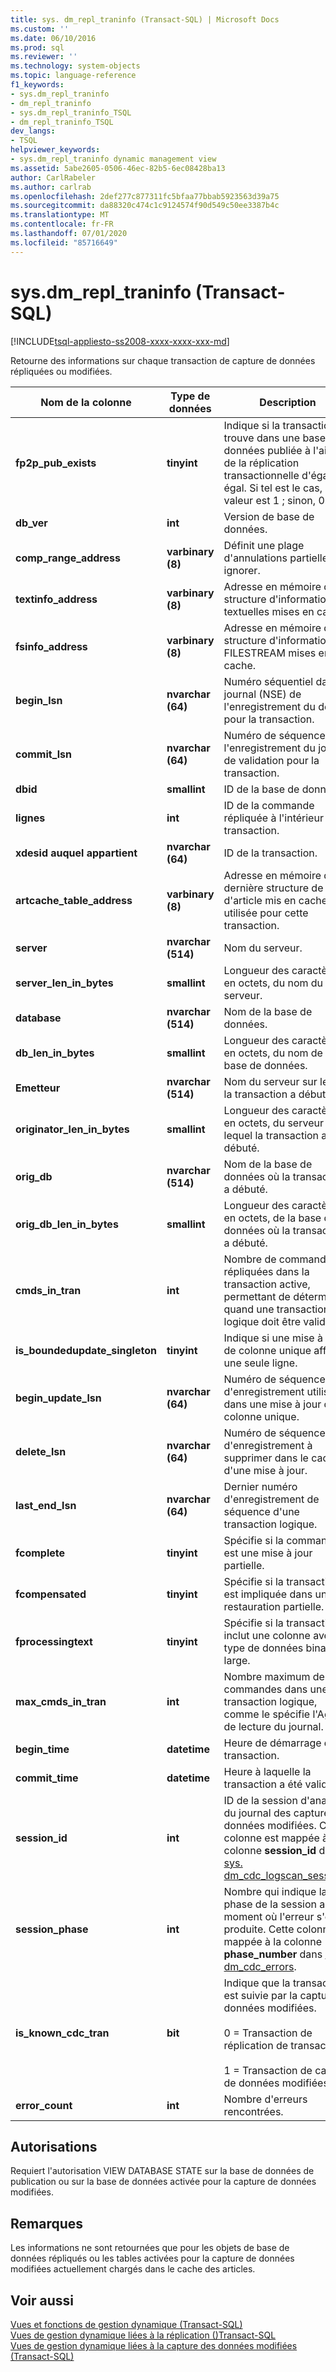 ```yaml
---
title: sys. dm_repl_traninfo (Transact-SQL) | Microsoft Docs
ms.custom: ''
ms.date: 06/10/2016
ms.prod: sql
ms.reviewer: ''
ms.technology: system-objects
ms.topic: language-reference
f1_keywords:
- sys.dm_repl_traninfo
- dm_repl_traninfo
- sys.dm_repl_traninfo_TSQL
- dm_repl_traninfo_TSQL
dev_langs:
- TSQL
helpviewer_keywords:
- sys.dm_repl_traninfo dynamic management view
ms.assetid: 5abe2605-0506-46ec-82b5-6ec08428ba13
author: CarlRabeler
ms.author: carlrab
ms.openlocfilehash: 2def277c877311fc5bfaa77bbab5923563d39a75
ms.sourcegitcommit: da88320c474c1c9124574f90d549c50ee3387b4c
ms.translationtype: MT
ms.contentlocale: fr-FR
ms.lasthandoff: 07/01/2020
ms.locfileid: "85716649"
---
```

# <a name="sysdm_repl_traninfo-transact-sql"></a>sys.dm_repl_traninfo (Transact-SQL)
[!INCLUDE[tsql-appliesto-ss2008-xxxx-xxxx-xxx-md](../../includes/applies-to-version/sqlserver.md)]

  Retourne des informations sur chaque transaction de capture de données répliquées ou modifiées.  

|Nom de la colonne|Type de données|Description|  
|-----------------|---------------|-----------------|  
|**fp2p_pub_exists**|**tinyint**|Indique si la transaction se trouve dans une base de données publiée à l'aide de la réplication transactionnelle d'égal à égal. Si tel est le cas, la valeur est 1 ; sinon, 0.|  
|**db_ver**|**int**|Version de base de données.|  
|**comp_range_address**|**varbinary (8)**|Définit une plage d'annulations partielles à ignorer.|  
|**textinfo_address**|**varbinary (8)**|Adresse en mémoire de la structure d'informations textuelles mises en cache.|  
|**fsinfo_address**|**varbinary (8)**|Adresse en mémoire de la structure d'informations FILESTREAM mises en cache.|  
|**begin_lsn**|**nvarchar (64)**|Numéro séquentiel dans le journal (NSE) de l'enregistrement du début pour la transaction.|  
|**commit_lsn**|**nvarchar (64)**|Numéro de séquence de l'enregistrement du journal de validation pour la transaction.|  
|**dbid**|**smallint**|ID de la base de données.|  
|**lignes**|**int**|ID de la commande répliquée à l'intérieur de la transaction.|  
|**xdesid auquel appartient**|**nvarchar (64)**|ID de la transaction.|  
|**artcache_table_address**|**varbinary (8)**|Adresse en mémoire de la dernière structure de table d'article mis en cache utilisée pour cette transaction.|  
|**server**|**nvarchar (514)**|Nom du serveur.|  
|**server_len_in_bytes**|**smallint**|Longueur des caractères, en octets, du nom du serveur.|  
|**database**|**nvarchar (514)**|Nom de la base de données.|  
|**db_len_in_bytes**|**smallint**|Longueur des caractères, en octets, du nom de la base de données.|  
|**Emetteur**|**nvarchar (514)**|Nom du serveur sur lequel la transaction a débuté.|  
|**originator_len_in_bytes**|**smallint**|Longueur des caractères, en octets, du serveur sur lequel la transaction a débuté.|  
|**orig_db**|**nvarchar (514)**|Nom de la base de données où la transaction a débuté.|  
|**orig_db_len_in_bytes**|**smallint**|Longueur des caractères, en octets, de la base de données où la transaction a débuté.|  
|**cmds_in_tran**|**int**|Nombre de commandes répliquées dans la transaction active, permettant de déterminer quand une transaction logique doit être validée.|  
|**is_boundedupdate_singleton**|**tinyint**|Indique si une mise à jour de colonne unique affecte une seule ligne.|  
|**begin_update_lsn**|**nvarchar (64)**|Numéro de séquence d'enregistrement utilisé dans une mise à jour de colonne unique.|  
|**delete_lsn**|**nvarchar (64)**|Numéro de séquence d'enregistrement à supprimer dans le cadre d'une mise à jour.|  
|**last_end_lsn**|**nvarchar (64)**|Dernier numéro d'enregistrement de séquence d'une transaction logique.|  
|**fcomplete**|**tinyint**|Spécifie si la commande est une mise à jour partielle.|  
|**fcompensated**|**tinyint**|Spécifie si la transaction est impliquée dans une restauration partielle.|  
|**fprocessingtext**|**tinyint**|Spécifie si la transaction inclut une colonne avec un type de données binary large.|  
|**max_cmds_in_tran**|**int**|Nombre maximum de commandes dans une transaction logique, comme le spécifie l'Agent de lecture du journal.|  
|**begin_time**|**datetime**|Heure de démarrage de la transaction.|  
|**commit_time**|**datetime**|Heure à laquelle la transaction a été validée.|  
|**session_id**|**int**|ID de la session d'analyse du journal des captures de données modifiées. Cette colonne est mappée à la colonne **session_id** dans [sys. dm_cdc_logscan_sessions](../../relational-databases/system-dynamic-management-views/change-data-capture-sys-dm-cdc-log-scan-sessions.md).|  
|**session_phase**|**int**|Nombre qui indique la phase de la session au moment où l'erreur s'est produite. Cette colonne est mappée à la colonne **phase_number** dans [sys. dm_cdc_errors](../../relational-databases/system-dynamic-management-views/change-data-capture-sys-dm-cdc-errors.md).|  
|**is_known_cdc_tran**|**bit**|Indique que la transaction est suivie par la capture de données modifiées.<br /><br /> 0 = Transaction de réplication de transactions.<br /><br /> 1 = Transaction de capture de données modifiées.|  
|**error_count**|**int**|Nombre d'erreurs rencontrées.|  
  
## <a name="permissions"></a>Autorisations  
 Requiert l'autorisation VIEW DATABASE STATE sur la base de données de publication ou sur la base de données activée pour la capture de données modifiées.  
  
## <a name="remarks"></a>Remarques  
 Les informations ne sont retournées que pour les objets de base de données répliqués ou les tables activées pour la capture de données modifiées actuellement chargés dans le cache des articles.  
  
## <a name="see-also"></a>Voir aussi  
 [Vues et fonctions de gestion dynamique &#40;Transact-SQL&#41;](~/relational-databases/system-dynamic-management-views/system-dynamic-management-views.md)   
 [Vues de gestion dynamique liées à la réplication &#40;&#41;Transact-SQL](../../relational-databases/system-dynamic-management-views/replication-related-dynamic-management-views-transact-sql.md)   
 [Vues de gestion dynamique liées à la capture des données modifiées &#40;Transact-SQL&#41;](https://msdn.microsoft.com/library/2a771d7d-693a-4f56-9227-02cd00e0e200)  
  
  

